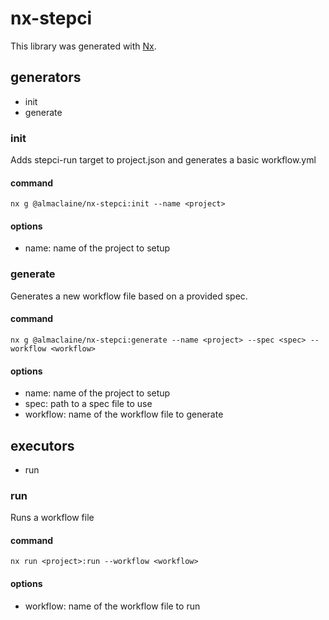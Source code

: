# nx-stepci

This library was generated with [Nx](https://nx.dev).

## generators
- init
- generate

### init
Adds stepci-run target to project.json and generates a basic workflow.yml

#### command
`nx g @almaclaine/nx-stepci:init --name <project>`

#### options
- name: name of the project to setup

### generate
Generates a new workflow file based on a provided spec.

#### command
`nx g @almaclaine/nx-stepci:generate --name <project> --spec <spec> --workflow <workflow>`

#### options
- name: name of the project to setup
- spec: path to a spec file to use
- workflow: name of the workflow file to generate

## executors
- run

### run
Runs a workflow file

#### command
`nx run <project>:run --workflow <workflow>`

#### options
- workflow: name of the workflow file to run
